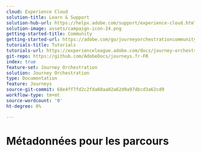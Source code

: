 ```yaml
---
cloud: Experience Cloud
solution-title: Learn & Support
solution-hub-url: https://helpx.adobe.com/support/experience-cloud.html
solution-image: assets/campaign-icon-24.png
getting-started-title: Community
getting-started-url: https://adobe.com/go/journeyorchestrationcommunity
tutorials-title: Tutorials
tutorials-url: https://experienceleague.adobe.com/docs/journey-orchestration-learn/tutorials/understanding-journey-orchestration.html
git-repo: https://github.com/AdobeDocs/journeys.fr-FR
index: true
feature-set: Journey Orchestration
solution: Journey Orchestration
type: Documentation
feature: Journeys
source-git-commit: 68e4ff7fd2c2fda60aa02a62d9a97dbcd3a62cd9
workflow-type: tm+mt
source-wordcount: '0'
ht-degree: 0%

---
```



# Métadonnées pour les parcours

